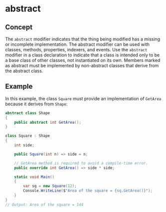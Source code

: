 # abstract

## Concept 
The `abstract` modifier indicates that the thing being modified has a missing or incomplete implementation. The abstract modifier can be used with classes, methods, properties, indexers, and events. Use the `abstract` modifier in a class declaration to indicate that a class is intended only to be a base class of other classes, not instantiated on its own. Members marked as abstract must be implemented by non-abstract classes that derive from the abstract class.

## Example 
In this example, the class `Square` must provide an implementation of `GetArea` because it derives from `Shape`:

```C#
abstract class Shape
{
    public abstract int GetArea();
}

class Square : Shape
{
    int side;

    public Square(int n) => side = n;

    // GetArea method is required to avoid a compile-time error.
    public override int GetArea() => side * side;

    static void Main()
    {
        var sq = new Square(12);
        Console.WriteLine($"Area of the square = {sq.GetArea()}");
    }
}
// Output: Area of the square = 144
```
